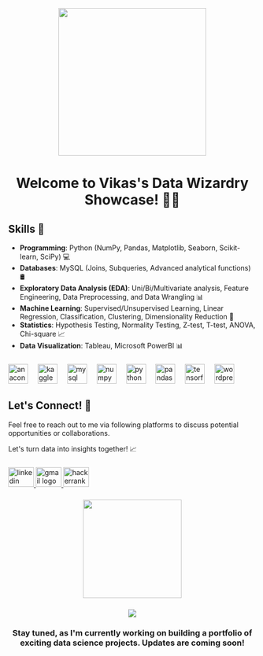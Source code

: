 <div align="center">
  <img height="300" src="https://camo.githubusercontent.com/7de37139d0b4c1ce40865e799b446c0e963a3dd8fb68d239707237c40604fa3d/68747470733a2f2f63646e2e6472696262626c652e636f6d2f75736572732f3733303730332f73637265656e73686f74732f363538313234332f6176656e746f2e676966"  />
</div>

###
<h1 align="center">Welcome to Vikas's Data Wizardry Showcase! 🧙‍♂️</h1>




## Skills 💼

- **Programming**: Python (NumPy, Pandas, Matplotlib, Seaborn, Scikit-learn, SciPy) 💻
- **Databases**: MySQL (Joins, Subqueries, Advanced analytical functions) 🛢️
- **Exploratory Data Analysis (EDA)**: Uni/Bi/Multivariate analysis, Feature Engineering, Data Preprocessing, and Data Wrangling 📊
- **Machine Learning**: Supervised/Unsupervised Learning, Linear Regression, Classification, Clustering, Dimensionality Reduction 🤖
- **Statistics**: Hypothesis Testing, Normality Testing, Z-test, T-test, ANOVA, Chi-square 📈
- **Data Visualization**: Tableau, Microsoft PowerBI 📊
  ###

<div align="left">
  <img src="https://cdn.jsdelivr.net/gh/devicons/devicon/icons/anaconda/anaconda-original.svg" height="40" alt="anaconda logo"  />
  <img width="12" />
  <img src="https://cdn.jsdelivr.net/gh/devicons/devicon/icons/kaggle/kaggle-original.svg" height="40" alt="kaggle logo"  />
  <img width="12" />
  <img src="https://cdn.jsdelivr.net/gh/devicons/devicon/icons/mysql/mysql-original.svg" height="40" alt="mysql logo"  />
  <img width="12" />
  <img src="https://cdn.jsdelivr.net/gh/devicons/devicon/icons/numpy/numpy-original.svg" height="40" alt="numpy logo"  />
  <img width="12" />
  <img src="https://cdn.jsdelivr.net/gh/devicons/devicon/icons/python/python-original.svg" height="40" alt="python logo"  />
  <img width="12" />
  <img src="https://cdn.jsdelivr.net/gh/devicons/devicon/icons/pandas/pandas-original.svg" height="40" alt="pandas logo"  />
  <img width="12" />
  <img src="https://cdn.jsdelivr.net/gh/devicons/devicon/icons/tensorflow/tensorflow-original.svg" height="40" alt="tensorflow logo"  />
  <img width="12" />
  <img src="https://cdn.jsdelivr.net/gh/devicons/devicon/icons/wordpress/wordpress-original.svg" height="40" alt="wordpress logo"  />
</div>

###

###
## Let's Connect! 📧

Feel free to reach out to me via following platforms to discuss potential opportunities or collaborations.

Let's turn data into insights together! 📈

###

###

<div align="left">
  <a href="https://www.linkedin.com/in/vikas-ilalshettar/" target="_blank">
    <img src="https://raw.githubusercontent.com/maurodesouza/profile-readme-generator/master/src/assets/icons/social/linkedin/default.svg" width="52" height="40" alt="linkedin logo"  />
  </a>
  <a href="Vikasilalashettar17@gmail.com" target="_blank">
    <img src="https://raw.githubusercontent.com/maurodesouza/profile-readme-generator/master/src/assets/icons/social/gmail/default.svg" width="52" height="40" alt="gmail logo"  />
  </a>
  <a href="https://www.hackerrank.com/profile/vikasilalashett1" target="_blank">
    <img src="https://raw.githubusercontent.com/maurodesouza/profile-readme-generator/master/src/assets/icons/social/hackerrank/default.svg" width="52" height="40" alt="hackerrank logo"  />
  </a>
</div>

###

<div align="center">
  <img height="200" src="https://raw.githubusercontent.com/rahulbanerjee26/githubProfileReadmeGenerator/main/gifs/github.gif"  />
</div>

###


###

<div align="center">
  <img src="https://profile-counter.glitch.me/IVikas17/count.svg?"  />
</div>

<h3 align="center">Stay tuned, as I'm currently working on building a portfolio of exciting data science projects. Updates are coming soon!</h3>







